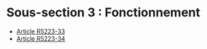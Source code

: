 # Sous-section 3 : Fonctionnement

* [Article R5223-33](./LEGIARTI000020463994.md)
* [Article R5223-34](./LEGIARTI000025713547.md)
